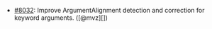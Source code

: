 * [#8032](https://github.com/rubocop/rubocop/issues/8032): Improve ArgumentAlignment detection and correction for keyword arguments. ([@mvz][])
